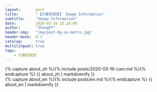 ```yaml
---
layout:       post
title:        "【计算机视觉】 Image Information"
subtitle:     "Image Information"
date:         2020-03-16 15:24:00
author:       "ZhangPY"
header-img:   "img/post-bg-os-metro.jpg"
header-mask:  0.3
catalog:      true
multilingual: true
tags:
    - 计算机视觉
---
```


<!-- Chinese Version -->
<div class="zh post-container">
    {% capture about_zh %}{% include posts/2020-03-16-cam.md %}{% endcapture %}
    {{ about_zh | markdownify }}
</div>

<!-- English Version -->
<div class="en post-container">
    {% capture about_en %}{% include posts/en.md %}{% endcapture %}
    {{ about_en | markdownify }}
</div>
